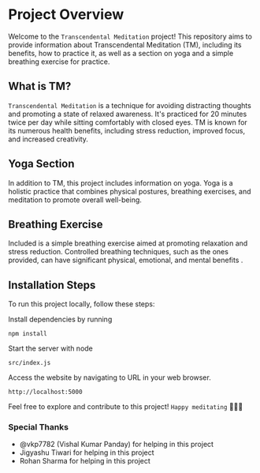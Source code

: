 # Project Overview
Welcome to the `Transcendental Meditation` project! This repository aims to provide information about Transcendental Meditation (TM), including its benefits, how to practice it, as well as a section on yoga and a simple breathing exercise for practice.

## What is TM?
`Transcendental Meditation` is a technique for avoiding distracting thoughts and promoting a state of relaxed awareness. It's practiced for 20 minutes twice per day while sitting comfortably with closed eyes. TM is known for its numerous health benefits, including stress reduction, improved focus, and increased creativity.

## Yoga Section
In addition to TM, this project includes information on yoga. Yoga is a holistic practice that combines physical postures, breathing exercises, and meditation to promote overall well-being.

## Breathing Exercise
Included is a simple breathing exercise aimed at promoting relaxation and stress reduction. Controlled breathing techniques, such as the ones provided, can have significant physical, emotional, and mental benefits .

## Installation Steps
To run this project locally, follow these steps:

Install dependencies by running 
````
npm install
````
Start the server with node 
````
src/index.js
````
Access the website by navigating to URL in your web browser.
````
http://localhost:5000
````

Feel free to explore and contribute to this project! `Happy meditating` 🧘‍♂️🌿

### Special Thanks
+ @vkp7782 (Vishal Kumar Panday) for helping in this project
+ Jigyashu Tiwari for helping in this project
+ Rohan Sharma for helping in this project
